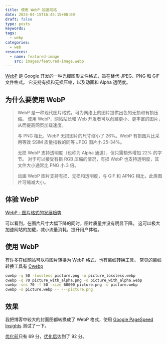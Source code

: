 ```yaml
---
title: 使用 WebP 加速网站
date: 2024-04-15T16:44:15+08:00
draft: false
type: posts
keywords:
tags:
  - webp
categories:
  - web
resources:
  - name: featured-image
    src: images/featured-image.webp
---
```


[WebP] 是 Google 开发的一种光栅图形文件格式，旨在替代 JPEG、PNG 和 GIF 文件格式。
它支持有损和无损压缩，以及动画和 Alpha 透明度。

<!--more-->

## 为什么要使用 WebP

> WebP 是一种现代图片格式，可为网络上的图片提供出色的无损和有损压缩。
> 使用 WebP，网站站长和 Web 开发者可以创建更小、更丰富的图片，从而提高网页加载速度。
>
> 与 PNG 相比，WebP 无损图片的尺寸缩小了 26%。WebP 有损图片比采用等效 SSIM 质量指数的同等 JPEG 图片小 25-34%。
>
> 无损 WebP 支持透明度（也称为 Alpha 通道），但只需额外增加 22% 的字节。
> 对于可以接受有损 RGB 压缩的情况，有损 WebP 也支持透明度，其文件大小通常比 PNG 小 3 倍。
>
> 动画 WebP 图片支持有损、无损和透明度，与 GIF 和 APNG 相比，此类图片可缩减大小。

## 体验 WebP

[WebP - 图片格式的发展趋势](https://www.upyun.com/webp)

可以看到，在图片尺寸大幅下降的同时，图片质量并没有明显下降。
这可以极大加速网站的加载，减小流量消耗，提升用户体验。

## 使用 WebP

有许多在线网站可以将图片转换为 WebP 格式，也有离线转换工具。
常见的离线转换工具有 [Cwebp]

```bash { title = "Cwebp 使用示例" }
cwebp -q 50 -lossless picture.png -o picture_lossless.webp
cwebp -q 70 picture_with_alpha.png -o picture_with_alpha.webp
cwebp -sns 70 -f 50 -size 60000 picture.png -o picture.webp
cwebp -o picture.webp -- ---picture.png
```

## 效果

我把博客中较大的封面图都转换成了 WebP 格式，使用 [Google PageSpeed Insights] 测试了一下。

[优化前]只有 69 分，[优化后]达到了 92 分。

[WebP]: https://developers.google.com/speed/webp?hl=zh-cn
[Cwebp]: https://developers.google.com/speed/webp/docs/cwebp?hl=zh-cn
[Google PageSpeed Insights]: https://pagespeed.web.dev/
[优化前]: https://pagespeed.web.dev/analysis/https-binlog-cc/e2s9e1c42a?form_factor=desktop
[优化后]: https://pagespeed.web.dev/analysis/https-binlog-cc/z7h36r6x7k?form_factor=desktop
